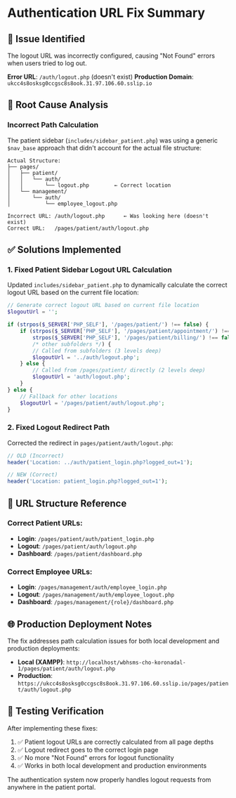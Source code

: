 # Authentication URL Fix Summary

## 🐛 **Issue Identified**
The logout URL was incorrectly configured, causing "Not Found" errors when users tried to log out.

**Error URL**: `/auth/logout.php` (doesn't exist)
**Production Domain**: `ukcc4s8osksg0ccgsc8s8ook.31.97.106.60.sslip.io`

## 🔧 **Root Cause Analysis**

### **Incorrect Path Calculation**
The patient sidebar (`includes/sidebar_patient.php`) was using a generic `$nav_base` approach that didn't account for the actual file structure:

```
Actual Structure:
├── pages/
│   ├── patient/
│   │   └── auth/
│   │       └── logout.php        ← Correct location
│   └── management/
│       └── auth/
│           └── employee_logout.php

Incorrect URL: /auth/logout.php      ← Was looking here (doesn't exist)
Correct URL:   /pages/patient/auth/logout.php
```

## ✅ **Solutions Implemented**

### 1. **Fixed Patient Sidebar Logout URL Calculation**
Updated `includes/sidebar_patient.php` to dynamically calculate the correct logout URL based on the current file location:

```php
// Generate correct logout URL based on current file location
$logoutUrl = '';

if (strpos($_SERVER['PHP_SELF'], '/pages/patient/') !== false) {
    if (strpos($_SERVER['PHP_SELF'], '/pages/patient/appointment/') !== false || 
        strpos($_SERVER['PHP_SELF'], '/pages/patient/billing/') !== false ||
        /* other subfolders */) {
        // Called from subfolders (3 levels deep)
        $logoutUrl = '../auth/logout.php';
    } else {
        // Called from /pages/patient/ directly (2 levels deep)
        $logoutUrl = 'auth/logout.php';
    }
} else {
    // Fallback for other locations
    $logoutUrl = '/pages/patient/auth/logout.php';
}
```

### 2. **Fixed Logout Redirect Path**
Corrected the redirect in `pages/patient/auth/logout.php`:

```php
// OLD (Incorrect)
header('Location: ../auth/patient_login.php?logged_out=1');

// NEW (Correct)
header('Location: patient_login.php?logged_out=1');
```

## 🎯 **URL Structure Reference**

### **Correct Patient URLs:**
- **Login**: `/pages/patient/auth/patient_login.php`
- **Logout**: `/pages/patient/auth/logout.php`
- **Dashboard**: `/pages/patient/dashboard.php`

### **Correct Employee URLs:**
- **Login**: `/pages/management/auth/employee_login.php`
- **Logout**: `/pages/management/auth/employee_logout.php`
- **Dashboard**: `/pages/management/{role}/dashboard.php`

## 🌐 **Production Deployment Notes**

The fix addresses path calculation issues for both local development and production deployments:
- **Local (XAMPP)**: `http://localhost/wbhsms-cho-koronadal-1/pages/patient/auth/logout.php`
- **Production**: `https://ukcc4s8osksg0ccgsc8s8ook.31.97.106.60.sslip.io/pages/patient/auth/logout.php`

## 🔄 **Testing Verification**

After implementing these fixes:
1. ✅ Patient logout URLs are correctly calculated from all page depths
2. ✅ Logout redirect goes to the correct login page  
3. ✅ No more "Not Found" errors for logout functionality
4. ✅ Works in both local development and production environments

The authentication system now properly handles logout requests from anywhere in the patient portal.